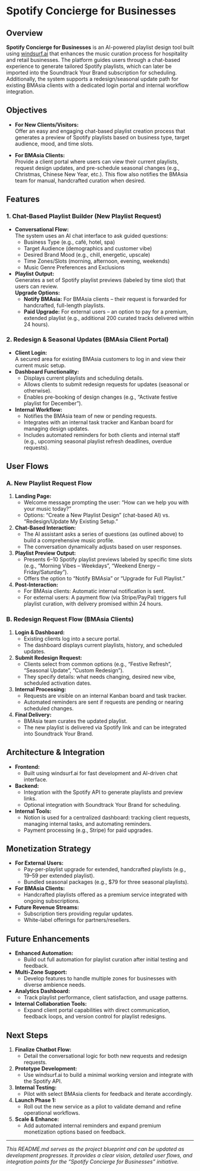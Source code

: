 # Spotify Concierge for Businesses

## Overview
**Spotify Concierge for Businesses** is an AI-powered playlist design tool built using [windsurf.ai](https://windsurf.ai) that enhances the music curation process for hospitality and retail businesses. The platform guides users through a chat-based experience to generate tailored Spotify playlists, which can later be imported into the Soundtrack Your Brand subscription for scheduling. Additionally, the system supports a redesign/seasonal update path for existing BMAsia clients with a dedicated login portal and internal workflow integration.

## Objectives
- **For New Clients/Visitors:**  
  Offer an easy and engaging chat-based playlist creation process that generates a preview of Spotify playlists based on business type, target audience, mood, and time slots.
  
- **For BMAsia Clients:**  
  Provide a client portal where users can view their current playlists, request design updates, and pre-schedule seasonal changes (e.g., Christmas, Chinese New Year, etc.). This flow also notifies the BMAsia team for manual, handcrafted curation when desired.

## Features

### 1. Chat-Based Playlist Builder (New Playlist Request)
- **Conversational Flow:**  
  The system uses an AI chat interface to ask guided questions:
  - Business Type (e.g., café, hotel, spa)
  - Target Audience (demographics and customer vibe)
  - Desired Brand Mood (e.g., chill, energetic, upscale)
  - Time Zones/Slots (morning, afternoon, evening, weekends)
  - Music Genre Preferences and Exclusions
- **Playlist Output:**  
  Generates a set of Spotify playlist previews (labeled by time slot) that users can review.  
  **Upgrade Options:**
  - **Notify BMAsia:** For BMAsia clients – their request is forwarded for handcrafted, full-length playlists.
  - **Paid Upgrade:** For external users – an option to pay for a premium, extended playlist (e.g., additional 200 curated tracks delivered within 24 hours).

### 2. Redesign & Seasonal Updates (BMAsia Client Portal)
- **Client Login:**  
  A secured area for existing BMAsia customers to log in and view their current music setup.
- **Dashboard Functionality:**  
  - Displays current playlists and scheduling details.
  - Allows clients to submit redesign requests for updates (seasonal or otherwise).
  - Enables pre-booking of design changes (e.g., “Activate festive playlist for December”).
- **Internal Workflow:**  
  - Notifies the BMAsia team of new or pending requests.
  - Integrates with an internal task tracker and Kanban board for managing design updates.
  - Includes automated reminders for both clients and internal staff (e.g., upcoming seasonal playlist refresh deadlines, overdue requests).

## User Flows

### A. New Playlist Request Flow
1. **Landing Page:**  
   - Welcome message prompting the user: “How can we help you with your music today?”
   - Options: “Create a New Playlist Design” (chat-based AI) vs. “Redesign/Update My Existing Setup.”
2. **Chat-Based Interaction:**  
   - The AI assistant asks a series of questions (as outlined above) to build a comprehensive music profile.
   - The conversation dynamically adjusts based on user responses.
3. **Playlist Preview Output:**  
   - Presents 6–10 Spotify playlist previews labeled by specific time slots (e.g., “Morning Vibes – Weekdays”, “Weekend Energy – Friday/Saturday”).
   - Offers the option to “Notify BMAsia” or “Upgrade for Full Playlist.”
4. **Post-Interaction:**  
   - For BMAsia clients: Automatic internal notification is sent.
   - For external users: A payment flow (via Stripe/PayPal) triggers full playlist curation, with delivery promised within 24 hours.

### B. Redesign Request Flow (BMAsia Clients)
1. **Login & Dashboard:**  
   - Existing clients log into a secure portal.
   - The dashboard displays current playlists, history, and scheduled updates.
2. **Submit Redesign Request:**  
   - Clients select from common options (e.g., “Festive Refresh”, “Seasonal Update”, “Custom Redesign”).
   - They specify details: what needs changing, desired new vibe, scheduled activation dates.
3. **Internal Processing:**  
   - Requests are visible on an internal Kanban board and task tracker.
   - Automated reminders are sent if requests are pending or nearing scheduled changes.
4. **Final Delivery:**  
   - BMAsia team curates the updated playlist.
   - The new playlist is delivered via Spotify link and can be integrated into Soundtrack Your Brand.

## Architecture & Integration
- **Frontend:**  
  - Built using windsurf.ai for fast development and AI-driven chat interface.
- **Backend:**  
  - Integration with the Spotify API to generate playlists and preview links.
  - Optional integration with Soundtrack Your Brand for scheduling.
- **Internal Tools:**  
  - Notion is used for a centralized dashboard: tracking client requests, managing internal tasks, and automating reminders.
  - Payment processing (e.g., Stripe) for paid upgrades.

## Monetization Strategy
- **For External Users:**  
  - Pay-per-playlist upgrade for extended, handcrafted playlists (e.g., $19–$59 per extended playlist).
  - Bundled seasonal packages (e.g., $79 for three seasonal playlists).
- **For BMAsia Clients:**  
  - Handcrafted playlists offered as a premium service integrated with ongoing subscriptions.
- **Future Revenue Streams:**  
  - Subscription tiers providing regular updates.
  - White-label offerings for partners/resellers.

## Future Enhancements
- **Enhanced Automation:**  
  - Build out full automation for playlist curation after initial testing and feedback.
- **Multi-Zone Support:**  
  - Develop features to handle multiple zones for businesses with diverse ambience needs.
- **Analytics Dashboard:**  
  - Track playlist performance, client satisfaction, and usage patterns.
- **Internal Collaboration Tools:**  
  - Expand client portal capabilities with direct communication, feedback loops, and version control for playlist redesigns.

## Next Steps
1. **Finalize Chatbot Flow:**  
   - Detail the conversational logic for both new requests and redesign requests.
2. **Prototype Development:**  
   - Use windsurf.ai to build a minimal working version and integrate with the Spotify API.
3. **Internal Testing:**  
   - Pilot with select BMAsia clients for feedback and iterate accordingly.
4. **Launch Phase 1:**  
   - Roll out the new service as a pilot to validate demand and refine operational workflows.
5. **Scale & Enhance:**  
   - Add automated internal reminders and expand premium monetization options based on feedback.

---

*This README.md serves as the project blueprint and can be updated as development progresses. It provides a clear vision, detailed user flows, and integration points for the “Spotify Concierge for Businesses” initiative.*
